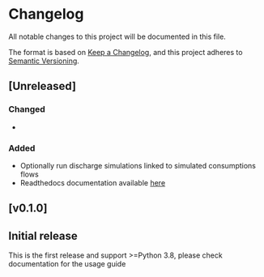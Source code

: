 <!---
Changelog headings can be any of:

Added: for new features.
Changed: for changes in existing functionality.
Deprecated: for soon-to-be removed features.
Removed: for now removed features.
Fixed: for any bug fixes.
Security: in case of vulnerabilities.

Release headings should be of the form:
## [X.Y.Z] - YEAR-MONTH-DAY
-->

# Changelog

All notable changes to this project will be documented in this file.

The format is based on [Keep a Changelog](https://keepachangelog.com/en/1.1.0/),
and this project adheres to [Semantic Versioning](https://semver.org/spec/v2.0.0.html).

## [Unreleased]

### Changed

- 

### Added

- Optionally run discharge simulations linked to simulated consumptions flows
- Readthedocs documentation available [here](https://pysimdeum.readthedocs.io/en/latest/)

## [v0.1.0]

## Initial release

This is the first release and support >=Python 3.8, please check documentation for the usage guide